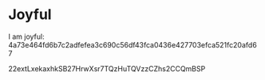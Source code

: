 # Joyful

I am joyful: 4a73e464fd6b7c2adfefea3c690c56df43fca0436e427703efca521fc20afd67


22extLxekaxhkSB27HrwXsr7TQzHuTQVzzCZhs2CCQmBSP